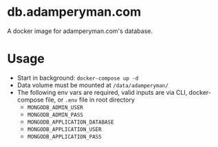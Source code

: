 # db.adamperyman.com

A docker image for adamperyman.com's database.

# Usage
* Start in background: `docker-compose up -d`
* Data volume must be mounted at `/data/adamperyman/`
* The following env vars are required, valid inputs are via CLI, docker-compose file, or `.env` file in root directory
  - `MONGODB_ADMIN_USER`
  - `MONGODB_ADMIN_PASS`
  - `MONGODB_APPLICATION_DATABASE`
  - `MONGODB_APPLICATION_USER`
  - `MONGODB_APPLICATION_PASS`
